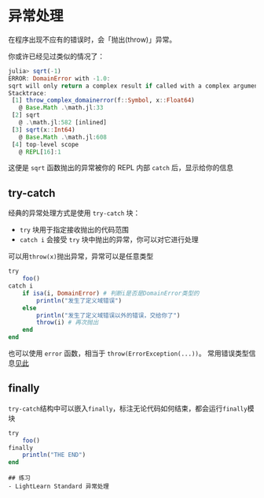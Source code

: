 # 异常处理
在程序出现不应有的错误时，会「抛出(throw)」异常。

你或许已经见过类似的情况了：
```jl
julia> sqrt(-1)
ERROR: DomainError with -1.0:
sqrt will only return a complex result if called with a complex argument. Try sqrt(Complex(x)).
Stacktrace:
 [1] throw_complex_domainerror(f::Symbol, x::Float64)
   @ Base.Math .\math.jl:33
 [2] sqrt
   @ .\math.jl:582 [inlined]
 [3] sqrt(x::Int64)
   @ Base.Math .\math.jl:608
 [4] top-level scope
   @ REPL[16]:1
```

这便是 `sqrt` 函数抛出的异常被你的 REPL 内部 `catch` 后，显示给你的信息

## try-catch
经典的异常处理方式是使用 `try-catch` 块：
- `try` 块用于指定接收抛出的代码范围
- `catch i` 会接受 `try` 块中抛出的异常，你可以对它进行处理

可以用`throw(x)`抛出异常，异常可以是任意类型
```jl
try
	foo()
catch i
	if isa(i, DomainError) # 判断i是否是DomainError类型的
		println("发生了定义域错误")
	else
		println("发生了定义域错误以外的错误，交给你了")
		throw(i) # 再次抛出
	end
end
```

也可以使用 `error` 函数，相当于 `throw(ErrorException(...))`。
常用错误类型信息[见此](../advanced/exception.md)

## finally
`try-catch`结构中可以嵌入`finally`，标注无论代码如何结束，都会运行`finally`模块
```jl
try
	foo()
finally
	println("THE END")
end
```

```is-newbie
## 练习
- LightLearn Standard 异常处理
```
